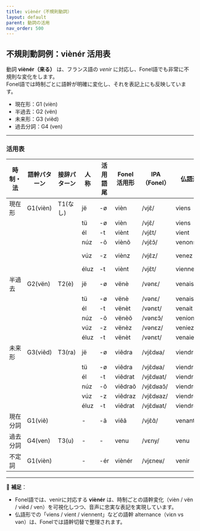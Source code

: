 ```yaml
---
title: viènér（不規則動詞）
layout: default
parent: 動詞の活用
nav_order: 500
---
```


## 不規則動詞例：viènér 活用表

動詞 **viènér（来る）** は、フランス語の *venir* に対応し、Fonel語でも非常に不規則な変化をします。  
Fonel語では時制ごとに語幹が明確に変化し、それを表記上にも反映しています。

- 現在形：G1 (vièn)
- 半過去：G2 (vën)
- 未来形：G3 (viẽd)
- 過去分詞：G4 (ven)

---

### 活用表

| 時制・法   | 語幹パターン | 接辞パターン | 人称 | 活用語尾  | Fonel活用形    | IPA（Fonel）   | 仏語形     | IPA（仏語・最長発音）    |
|------------|--------------|--------------|------|-----------|----------------|----------------|------------|--------------------------|
| 現在形     | G1(vièn)     | T1(なし)     | jë   | -ø        | vièn           | /vjɛ̃/         | viens      | /vjɛ̃/                   |
|            |              |              | tü   | -ø        | vièn           | /vjɛ̃/         | viens      | /vjɛ̃/                   |
|            |              |              | él   | -t        | viènt          | /vjɛ̃t/        | vient      | /vjɛ̃‿t/                 |
|            |              |              | núz  | -õ        | viènõ          | /vjɛ̃ɔ̃/       | venons     | /vənɔ̃/                  |
|            |              |              | vúz  | -z        | viènz          | /vjɛ̃z/        | venez      | /vəne/ → /vən‿z/        |
|            |              |              | éluz | -t        | viènt          | /vjɛ̃t/        | viennent   | /vjɛn‿t/                 |
| 半過去     | G2(vën)      | T2(è)        | jë   | -ø        | vënè           | /vənɛ/         | venais     | /vənɛ/                   |
|            |              |              | tü   | -ø        | vënè           | /vənɛ/         | venais     | /vənɛ/                   |
|            |              |              | él   | -t        | vënèt          | /vənɛt/        | venait     | /vənɛ‿t/                 |
|            |              |              | núz  | -õ        | vënèõ          | /vənɛɔ̃/       | venions    | /vənjɔ̃/                 |
|            |              |              | vúz  | -z        | vënèz          | /vənɛz/        | veniez     | /vənje/                  |
|            |              |              | éluz | -t        | vënèt          | /vənɛt/        | venaient   | /vənɛ‿t/                 |
| 未来形     | G3(viẽd)     | T3(ra)       | jë   | -ø        | viẽdra         | /vjɛ̃dʁa/      | viendrai   | /vjɛ̃dʁɛ/                |
|            |              |              | tü   | -ø        | viẽdra         | /vjɛ̃dʁa/      | viendras   | /vjɛ̃dʁa/                |
|            |              |              | él   | -t        | viẽdrat        | /vjɛ̃dʁat/     | viendra    | /vjɛ̃dʁa‿t/              |
|            |              |              | núz  | -õ        | viẽdraõ        | /vjɛ̃dʁaɔ̃/    | viendrons  | /vjɛ̃dʁɔ̃/               |
|            |              |              | vúz  | -z        | viẽdraz        | /vjɛ̃dʁaz/     | viendrez   | /vjɛ̃dʁe‿z/              |
|            |              |              | éluz | -t        | viẽdrat        | /vjɛ̃dʁat/     | viendront  | /vjɛ̃dʁɔ̃‿t/             |
| 現在分詞   | G1(viẽ)      |              | -    | -ã        | viẽã           | /vjɛ̃ɑ̃/       | venant     | /vjɛ̃ɑ̃/                 |
| 過去分詞   | G4(ven)      | T3(u)        | -    | -         | venu           | /vɛny/         | venu       | /v(ə)ny/                 |
| 不定詞     | G1(vièn)     |              | -    | -ér       | viènér         | /vjɛneʁ/       | venir      | /vəniʁ/                  |

---

📌 **補足**：
- Fonel語では、venirに対応する **viènér** は、時制ごとの語幹変化（vièn / vën / viẽd / ven）を可視化しつつ、音声に忠実な表記を実現しています。
- 仏語形での「viens / vient / viennent」などの語幹 alternance（viɛn vs vən）は、Fonelでは語幹切替で整理されます。
